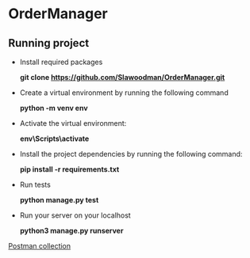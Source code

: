 # OrderManager

## Running project
* Install required packages

  **git clone https://github.com/Slawoodman/OrderManager.git**
  
* Create a virtual environment by running the following command

  **python -m venv env**
  
* Activate the virtual environment:

  **env\Scripts\activate**
  
* Install the project dependencies by running the following command:

  **pip install -r requirements.txt**
  
* Run tests

  **python manage.py test**
  
* Run your server on your localhost

  **python3 manage.py runserver**

[Postman collection]([URL](https://restless-sunset-879674.postman.co/workspace/OrderManager~fc2a6f7a-efcb-4db8-8bdf-88826309ebc9/overview)https://restless-sunset-879674.postman.co/workspace/OrderManager~fc2a6f7a-efcb-4db8-8bdf-88826309ebc9/overview)


